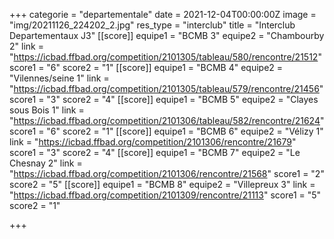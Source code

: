 +++
categorie = "departementale"
date = 2021-12-04T00:00:00Z
image = "img/20211126_224202_2.jpg"
res_type = "interclub"
title = "Interclub Departementaux J3"
[[score]]
equipe1 = "BCMB 3"
equipe2 = "Chambourby 2"
link = "https://icbad.ffbad.org/competition/2101305/tableau/580/rencontre/21512"
score1 = "6"
score2 = "1"
[[score]]
equipe1 = "BCMB 4"
equipe2 = "Vilennes/seine 1"
link = "https://icbad.ffbad.org/competition/2101305/tableau/579/rencontre/21456"
score1 = "3"
score2 = "4"
[[score]]
equipe1 = "BCMB 5"
equipe2 = "Clayes sous Bois 1"
link = "https://icbad.ffbad.org/competition/2101306/tableau/582/rencontre/21624"
score1 = "6"
score2 = "1"
[[score]]
equipe1 = "BCMB 6"
equipe2 = "Vélizy 1"
link = "https://icbad.ffbad.org/competition/2101306/rencontre/21679"
score1 = "3"
score2 = "4"
[[score]]
equipe1 = "BCMB 7"
equipe2 = "Le Chesnay 2"
link = "https://icbad.ffbad.org/competition/2101306/rencontre/21568"
score1 = "2"
score2 = "5"
[[score]]
equipe1 = "BCMB 8"
equipe2 = "Villepreux 3"
link = "https://icbad.ffbad.org/competition/2101309/rencontre/21113"
score1 = "5"
score2 = "1"

+++
